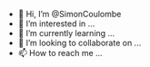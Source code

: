 - 👋 Hi, I’m @SimonCoulombe
- 👀 I’m interested in ...
- 🌱 I’m currently learning ...
- 💞️ I’m looking to collaborate on ...
- 📫 How to reach me ...

<!---
SimonCoulombe/SimonCoulombe is a ✨ special ✨ repository because its `README.md` (this file) appears on your GitHub profile.
You can click the Preview link to take a look at your changes.
--->
